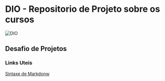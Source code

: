 # DIO - Repositorio de Projeto sobre os cursos
![DIO](https://hermes.digitalinnovation.one/assets/diome/logo.png)

## Desafio de Projetos


### Links Uteis
[Sintaxe de Markdonw](http://cursos.leg.ufpr.br/prr/capMarkdown.html)
